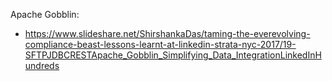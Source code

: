 Apache Gobblin:
- https://www.slideshare.net/ShirshankaDas/taming-the-everevolving-compliance-beast-lessons-learnt-at-linkedin-strata-nyc-2017/19-SFTPJDBCRESTApache_Gobblin_Simplifying_Data_IntegrationLinkedInHundreds
